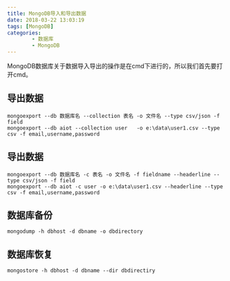```yaml
---
title: MongoDB导入和导出数据
date: 2018-03-22 13:03:19
tags: [MongoDB]
categories:
		- 数据库
		- MongoDB
---
```

MongoDB数据库关于数据导入导出的操作是在cmd下进行的，所以我们首先要打开cmd。
## 导出数据


	mongoexport --db 数据库名 --collection 表名 -o 文件名 --type csv/json -f field
	mongoexport --db aiot --collection user   -o e:\data\user1.csv --type csv -f email,username,password
## 导出数据

	mongoexport --db 数据库名 -c 表名 -o 文件名 -f fieldname --headerline --type csv/json -f field
	mongoexport --db aiot -c user -o e:\data\user1.csv --headerline --type csv -f email,username,password
## 数据库备份
	
	mongodump -h dbhost -d dbname -o dbdirectory
## 数据库恢复

	mongostore -h dbhost -d dbname --dir dbdirectiry


